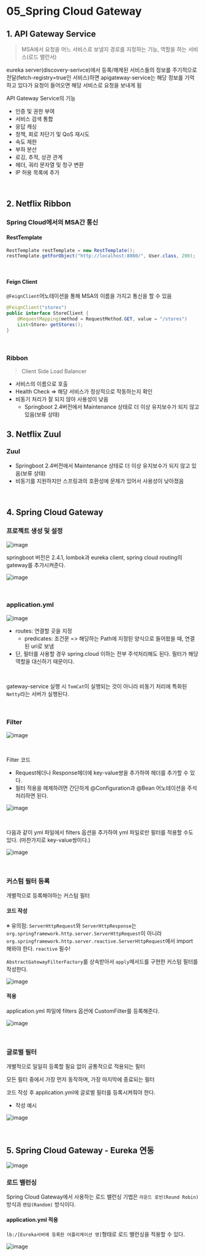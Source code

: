 # 05_Spring Cloud Gateway

## 1. API Gateway Service

> MSA에서 요청을 어느 서비스로 보낼지 경로를 지정하는 기능, 역할을 하는 서비스(로드 밸런서)

eureka server(discovery-serivce)에서 등록/해제된 서비스들의 정보를 주기적으로 전달(fetch-registry=true인 서비스)하면 apigateway-service는 해당 정보를 기억하고 있다가 요청이 들어오면 해당 서비스로 요청을 보내게 됨



API Gateway Service의 기능

- 인증 및 권한 부여
- 서비스 검색 통합
- 응답 캐싱
- 정책, 회로 차단기 및 QoS 재시도
- 속도 제한
- 부하 분산
- 로깅, 추적, 상관 관계
- 헤더, 궈리 문자열 및 청구 변환
- IP 허용 목록에 추가

<br>

## 2. Netflix Ribbon

### Spring Cloud에서의 MSA간 통신

#### RestTemplate

```java
RestTemplate restTemplate = new RestTemplate();
restTemplate.getForObject("http://localhost:8080/", User.class, 200);
```

<br>

#### Feign Client

`@FeignClient`어노테이션을 통해 MSA의 이름을 가지고 통신을 할 수 있음

```java
@FeignClient("stores")
public interface StoreClient {
    @RequestMapping(method = RequestMethod.GET, value = "/stores")
    List<Store> getStores();
}
```

<br>

### Ribbon

> Client Side Load Balancer

- 서비스의 이름으로 호출
- Health Check => 해당 서비스가 정상적으로 작동하는지 확인
- 비동기 처리가 잘 되지 않아 사용성이 낮음
  - Springboot 2.4버전에서 Maintenance 상태로 더 이상 유지보수가 되지 않고 있음(보류 상태)

## 3. Netflix Zuul

### Zuul

- Springboot 2.4버전에서 Maintenance 상태로 더 이상 유지보수가 되지 않고 있음(보류 상태)
- 비동기를 지원하지만 스프링과의 호환성에 문제가 있어서 사용성이 낮아졌음

<br>

## 4. Spring Cloud Gateway

### 프로젝트 생성 및 설정

![image](https://user-images.githubusercontent.com/93081720/212527539-b247bc38-f58f-4068-bb53-2d332ef433b7.png)

springboot 버전은 2.4.1, lombok과 eureka client, spring cloud routing의 gateway를 추가시켜준다.

![image](https://user-images.githubusercontent.com/93081720/212694008-1ac894ad-39fa-4592-8455-c49dfb2780fd.png)

<br>

### application.yml

![image](https://user-images.githubusercontent.com/93081720/212693448-c83248c7-2f2b-4691-a468-951f4b576665.png)

- routes: 연결할 곳을 지정
  - predicates: 조건문 => 해당하는 Path에 지정된 양식으로 들어왔을 때, 연결된 uri로 보냄
- 단, 필터를 사용할 경우 spring.cloud 이하는 전부 주석처리해도 된다. 필터가 해당 역할을 대신하기 때문이다.

<br>

gateway-service 실행 시 `TomCat`이 실행되는 것이 아니라 비동기 처리에 특화된 `Netty`라는 서버가 실행된다.

<br>

### Filter

![image](https://user-images.githubusercontent.com/93081720/212528180-a40361e9-5c4b-44f2-988a-1e2ab6e88c64.png)

<br>

Filter 코드

- Request헤더나 Response헤더에 key-value쌍을 추가하여 헤더를 추가할 수 있다.
- 필터 적용을 헤제하려면 간단하게 @Configuration과 @Bean 어노테이션을 주석처리하면 된다.

![image](https://user-images.githubusercontent.com/93081720/212528435-41bd637e-feb1-4ee4-9191-5771cf4909a6.png)

<br>

다음과 같이 yml 파일에서 filters 옵션을 추가하여 yml 파일로만 필터를 적용할 수도 있다. (마찬가지로 key-value쌍이다.)

![image](https://user-images.githubusercontent.com/93081720/212547549-46b09bbc-013b-479b-ac89-f3a606ffd182.png)

<br>

### 커스텀 필터 등록

개별적으로 등록해야하는 커스텀 필터

#### 코드 작성

※ 유의점: `ServerHttpRequest`와 `ServerHttpResponse`는 `org.springframework.http.server.ServerHttpRequest`이 아니라 `org.springframework.http.server.reactive.ServerHttpRequest`에서 import 해와야 한다. `reactive` 필수!

`AbstractGatewayFilterFactory`를 상속받아서 `apply`메서드를 구현한 커스텀 필터를 작성한다.

![image](https://user-images.githubusercontent.com/93081720/212548909-c5501ad7-7a40-4c64-b033-94942d4b030f.png)

#### 적용

application.yml 파일에 filters 옵션에 CustomFilter를 등록해준다.

![image](https://user-images.githubusercontent.com/93081720/212548986-08d83154-a841-4a0a-9905-926d7eec7bbe.png)

<br>

### 글로벌 필터

개별적으로 일일히 등록할 필요 없이 공통적으로 적용되는 필터

모든 필터 중에서 가장 먼저 동작하며, 가장 마지막에 종료되는 필터

코드 작성 후 application.yml에 글로벌 필터를 등록시켜줘야 한다.

- 작성 예시

![image](https://user-images.githubusercontent.com/93081720/212549576-77b19ae2-9e19-4dd0-8e7d-f879cd37392a.png)

<br>

## 5. Spring Cloud Gateway - Eureka 연동

![image](https://user-images.githubusercontent.com/93081720/212616395-13016360-5a02-43a0-8896-8abd73fe20b9.png)

### 로드 밸런싱

Spring Cloud Gateway에서 사용하는 로드 밸런싱 기법은 `라운드 로빈(Round Robin)` 방식과 `랜덤(Random)` 방식이다.

#### application.yml 적용

`lb:/[Eureka서버에 등록한 어플리케이션 명]`형태로 로드 밸런싱을 적용할 수 있다.

![image](https://user-images.githubusercontent.com/93081720/212629987-dcadadcf-83cf-4e2d-8380-1ef97b9a5d79.png)






